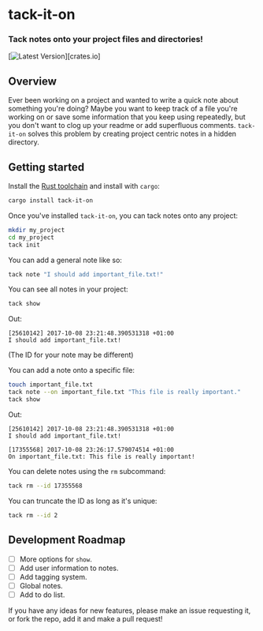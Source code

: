 # tack-it-on
### Tack notes onto your project files and directories!

[![Latest Version]][crates.io]

[Latest Version]: https://img.shields.io/crates/v/tack-it-on.svg
[creates.io]: https://crates.io/crates/tack-it-on
## Overview

Ever been working on a project and wanted to write a quick note about something
you're doing? Maybe you want to keep track of a file you're working on or save
some information that you keep using repeatedly, but you don't want to clog up
your readme or add superfluous comments. `tack-it-on` solves this problem by
creating project centric notes in a hidden directory.

## Getting started 

Install the [Rust toolchain](https://www.rust-lang.org/en-US/install.html) and 
install with `cargo`:

```bash
cargo install tack-it-on
```

Once you've installed `tack-it-on`, you can tack notes onto any project:

```bash
mkdir my_project
cd my_project
tack init
```

You can add a general note like so:

```bash
tack note "I should add important_file.txt!"
```

You can see all notes in your project:

```bash
tack show
```

Out:

```
[25610142] 2017-10-08 23:21:48.390531318 +01:00
I should add important_file.txt!
```

(The ID for your note may be different)

You can add a note onto a specific file:

```bash
touch important_file.txt
tack note --on important_file.txt "This file is really important."
tack show
```

Out:

```
[25610142] 2017-10-08 23:21:48.390531318 +01:00
I should add important_file.txt!

[17355568] 2017-10-08 23:26:17.579074514 +01:00
On important_file.txt: This file is really important!
```

You can delete notes using the `rm` subcommand:

```bash
tack rm --id 17355568
```

You can truncate the ID as long as it's unique:

```bash
tack rm --id 2
```

## Development Roadmap

- [ ] More options for `show`.
- [ ] Add user information to notes.
- [ ] Add tagging system.
- [ ] Global notes.
- [ ] Add to do list.

If you have any ideas for new features, please make an issue requesting it, or
fork the repo, add it and make a pull request!
